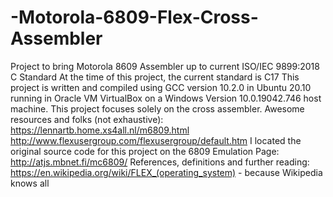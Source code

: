 # -Motorola-6809-Flex-Cross-Assembler

Project to bring Motorola 8609 Assembler up to current ISO/IEC 9899:2018 C Standard
At the time of this project, the current standard is C17
This project is written and compiled using GCC version 10.2.0
in Ubuntu 20.10 running in Oracle VM VirtualBox on a Windows Version 10.0.19042.746 host machine.
This project focuses solely on the cross assembler.
Awesome resources and folks (not exhaustive):
https://lennartb.home.xs4all.nl/m6809.html
http://www.flexusergroup.com/flexusergroup/default.htm
I located the original source code for this project on the 6809 Emulation Page: http://atjs.mbnet.fi/mc6809/
References, definitions and further reading:
https://en.wikipedia.org/wiki/FLEX_(operating_system) - because Wikipedia knows all
